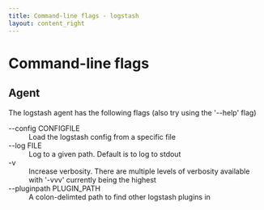 ```yaml
---
title: Command-line flags - logstash
layout: content_right
---
```

# Command-line flags

## Agent

The logstash agent has the following flags (also try using the '--help' flag)

<dl>
<dt> --config CONFIGFILE </dt>
<dd> Load the logstash config from a specific file </dd>
<dt> --log FILE </dt>
<dd> Log to a given path. Default is to log to stdout </dd>
<dt> -v </dt>
<dd> Increase verbosity. There are multiple levels of verbosity available with
'-vvv' currently being the highest </dd>
<dt> --pluginpath PLUGIN_PATH </dt>
<dd> A colon-delimted path to find other logstash plugins in </dd>
</dl>
